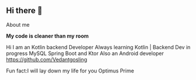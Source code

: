 ## Hi there 👋
About me

**My code is cleaner than my room**


Hi I am an Kotlin backend Developer 
Always learning Kotlin | Backend Dev in progress
MySQL
Spring Boot and Ktor
Also an Android developer https://github.com/Vedantgosling

Fun fact:I will lay down my life for you Optimus Prime
